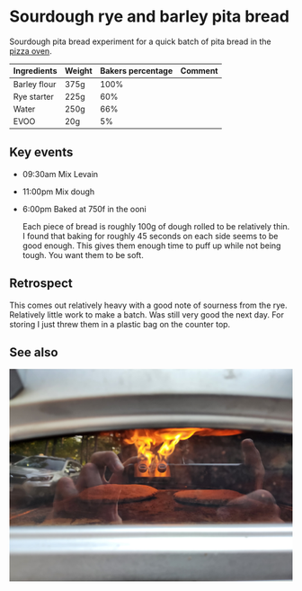 # Sourdough rye and barley pita bread

Sourdough pita bread experiment for a quick batch of pita bread in the [pizza oven](../332).

| Ingredients  | Weight | Bakers percentage | Comment |
| ------------ | ------ | ----------------- | ------- |
| Barley flour | 375g   | 100%              |         |
| Rye starter  | 225g   | 60%               |         |
| Water        | 250g   | 66%               |         |
| EVOO         | 20g    | 5%                |         |

## Key events

- 09:30am Mix Levain
- 11:00pm Mix dough
- 6:00pm Baked at 750f in the ooni

  Each piece of bread is roughly 100g of dough rolled to be relatively thin. I found that baking for roughly 45 seconds on each side seems to be good enough. This gives them enough time to puff up while not being tough. You want them to be soft.

## Retrospect

This comes out relatively heavy with a good note of sourness from the rye. Relatively little work to make a batch. Was still very good the next day. For storing I just threw them in a plastic bag on the counter top.

## See also

![Baking in the pizza oven](20230918_181518.jpg)